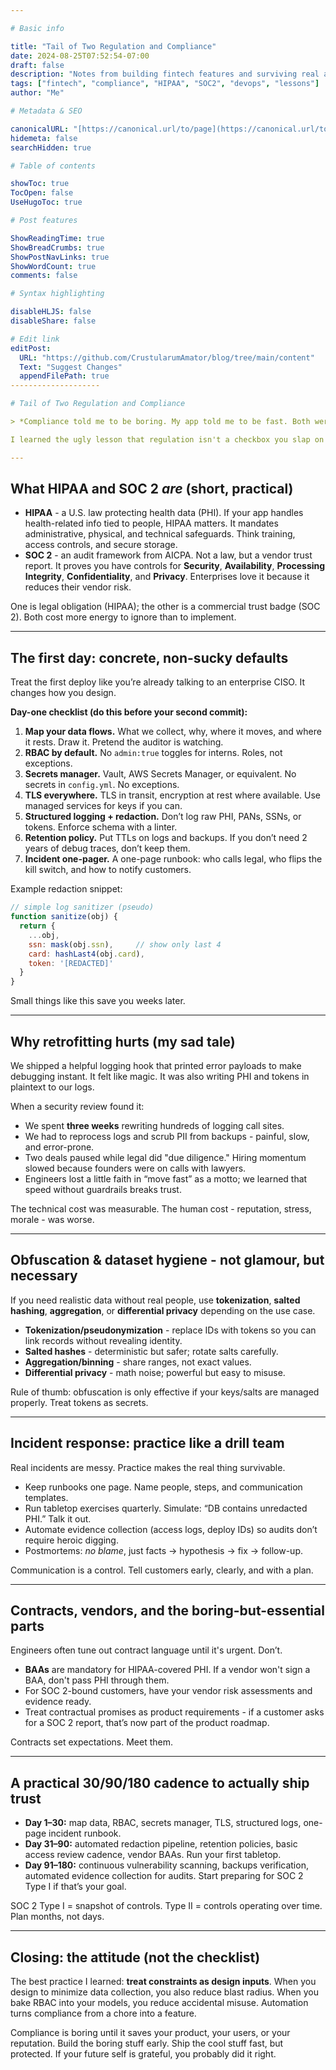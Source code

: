 ```yaml
---

# Basic info

title: "Tail of Two Regulation and Compliance"
date: 2024-08-25T07:52:54-07:00
draft: false
description: "Notes from building fintech features and surviving real audits."
tags: ["fintech", "compliance", "HIPAA", "SOC2", "devops", "lessons"]
author: "Me"

# Metadata & SEO

canonicalURL: "[https://canonical.url/to/page](https://canonical.url/to/page)"
hidemeta: false
searchHidden: true

# Table of contents

showToc: true
TocOpen: false
UseHugoToc: true

# Post features

ShowReadingTime: true
ShowBreadCrumbs: true
ShowPostNavLinks: true
ShowWordCount: true
comments: false

# Syntax highlighting

disableHLJS: false
disableShare: false

# Edit link
editPost:
  URL: "https://github.com/CrustularumAmator/blog/tree/main/content"
  Text: "Suggest Changes"   
  appendFilePath: true      
--------------------

# Tail of Two Regulation and Compliance

> *Compliance told me to be boring. My app told me to be fast. Both were right.*

I learned the ugly lesson that regulation isn't a checkbox you slap on before launch - it’s the scaffolding you build around a product so it doesn't collapse under scale, lawyers, or reality. Below is one continuous train of thought from a college engineer who shipped features, survived a sweaty audit-ish week, and came out with practical habits you can adopt on day one.

---
```


## What HIPAA and SOC 2 *are* (short, practical)

* **HIPAA** - a U.S. law protecting health data (PHI). If your app handles health-related info tied to people, HIPAA matters. It mandates administrative, physical, and technical safeguards. Think training, access controls, and secure storage.
* **SOC 2** - an audit framework from AICPA. Not a law, but a vendor trust report. It proves you have controls for **Security**, **Availability**, **Processing Integrity**, **Confidentiality**, and **Privacy**. Enterprises love it because it reduces their vendor risk.

One is legal obligation (HIPAA); the other is a commercial trust badge (SOC 2). Both cost more energy to ignore than to implement.

---

## The first day: concrete, non-sucky defaults

Treat the first deploy like you’re already talking to an enterprise CISO. It changes how you design.

**Day-one checklist (do this before your second commit):**

1. **Map your data flows.** What we collect, why, where it moves, and where it rests. Draw it. Pretend the auditor is watching.
2. **RBAC by default.** No `admin:true` toggles for interns. Roles, not exceptions.
3. **Secrets manager.** Vault, AWS Secrets Manager, or equivalent. No secrets in `config.yml`. No exceptions.
4. **TLS everywhere.** TLS in transit, encryption at rest where available. Use managed services for keys if you can.
5. **Structured logging + redaction.** Don’t log raw PHI, PANs, SSNs, or tokens. Enforce schema with a linter.
6. **Retention policy.** Put TTLs on logs and backups. If you don’t need 2 years of debug traces, don’t keep them.
7. **Incident one-pager.** A one-page runbook: who calls legal, who flips the kill switch, and how to notify customers.

Example redaction snippet:

```js
// simple log sanitizer (pseudo)
function sanitize(obj) {
  return {
    ...obj,
    ssn: mask(obj.ssn),     // show only last 4
    card: hashLast4(obj.card),
    token: '[REDACTED]'
  }
}
```

Small things like this save you weeks later.

---

## Why retrofitting hurts (my sad tale)

We shipped a helpful logging hook that printed error payloads to make debugging instant. It felt like magic. It was also writing PHI and tokens in plaintext to our logs.

When a security review found it:

* We spent **three weeks** rewriting hundreds of logging call sites.
* We had to reprocess logs and scrub PII from backups - painful, slow, and error-prone.
* Two deals paused while legal did "due diligence." Hiring momentum slowed because founders were on calls with lawyers.
* Engineers lost a little faith in “move fast” as a motto; we learned that speed without guardrails breaks trust.

The technical cost was measurable. The human cost - reputation, stress, morale - was worse.

---

## Obfuscation & dataset hygiene - not glamour, but necessary

If you need realistic data without real people, use **tokenization**, **salted hashing**, **aggregation**, or **differential privacy** depending on the use case.

* **Tokenization/pseudonymization** - replace IDs with tokens so you can link records without revealing identity.
* **Salted hashes** - deterministic but safer; rotate salts carefully.
* **Aggregation/binning** - share ranges, not exact values.
* **Differential privacy** - math noise; powerful but easy to misuse.

Rule of thumb: obfuscation is only effective if your keys/salts are managed properly. Treat tokens as secrets.

---

## Incident response: practice like a drill team

Real incidents are messy. Practice makes the real thing survivable.

* Keep runbooks one page. Name people, steps, and communication templates.
* Run tabletop exercises quarterly. Simulate: “DB contains unredacted PHI.” Talk it out.
* Automate evidence collection (access logs, deploy IDs) so audits don’t require heroic digging.
* Postmortems: *no blame*, just facts → hypothesis → fix → follow-up.

Communication is a control. Tell customers early, clearly, and with a plan.

---

## Contracts, vendors, and the boring-but-essential parts

Engineers often tune out contract language until it's urgent. Don’t.

* **BAAs** are mandatory for HIPAA-covered PHI. If a vendor won't sign a BAA, don't pass PHI through them.
* For SOC 2-bound customers, have your vendor risk assessments and evidence ready.
* Treat contractual promises as product requirements - if a customer asks for a SOC 2 report, that’s now part of the product roadmap.

Contracts set expectations. Meet them.

---

## A practical 30/90/180 cadence to actually ship trust

* **Day 1–30:** map data, RBAC, secrets manager, TLS, structured logs, one-page incident runbook.
* **Day 31–90:** automated redaction pipeline, retention policies, basic access review cadence, vendor BAAs. Run your first tabletop.
* **Day 91–180:** continuous vulnerability scanning, backups verification, automated evidence collection for audits. Start preparing for SOC 2 Type I if that’s your goal.

SOC 2 Type I = snapshot of controls. Type II = controls operating over time. Plan months, not days.

---

## Closing: the attitude (not the checklist)

The best practice I learned: **treat constraints as design inputs**. When you design to minimize data collection, you also reduce blast radius. When you bake RBAC into your models, you reduce accidental misuse. Automation turns compliance from a chore into a feature.

Compliance is boring until it saves your product, your users, or your reputation. Build the boring stuff early. Ship the cool stuff fast, but protected. If your future self is grateful, you probably did it right.

